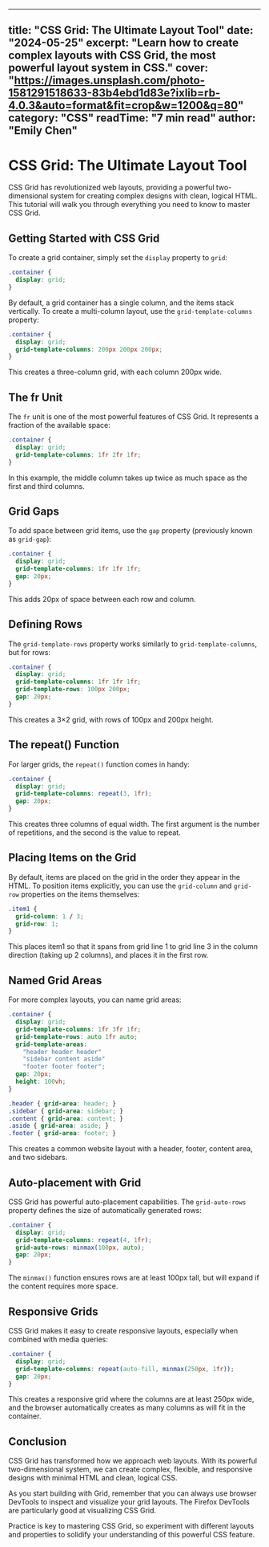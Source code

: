 
---
title: "CSS Grid: The Ultimate Layout Tool"
date: "2024-05-25"
excerpt: "Learn how to create complex layouts with CSS Grid, the most powerful layout system in CSS."
cover: "https://images.unsplash.com/photo-1581291518633-83b4ebd1d83e?ixlib=rb-4.0.3&auto=format&fit=crop&w=1200&q=80"
category: "CSS"
readTime: "7 min read"
author: "Emily Chen"
---

# CSS Grid: The Ultimate Layout Tool

CSS Grid has revolutionized web layouts, providing a powerful two-dimensional system for creating complex designs with clean, logical HTML. This tutorial will walk you through everything you need to know to master CSS Grid.

## Getting Started with CSS Grid

To create a grid container, simply set the `display` property to `grid`:

```css
.container {
  display: grid;
}
```

By default, a grid container has a single column, and the items stack vertically. To create a multi-column layout, use the `grid-template-columns` property:

```css
.container {
  display: grid;
  grid-template-columns: 200px 200px 200px;
}
```

This creates a three-column grid, with each column 200px wide.

## The fr Unit

The `fr` unit is one of the most powerful features of CSS Grid. It represents a fraction of the available space:

```css
.container {
  display: grid;
  grid-template-columns: 1fr 2fr 1fr;
}
```

In this example, the middle column takes up twice as much space as the first and third columns.

## Grid Gaps

To add space between grid items, use the `gap` property (previously known as `grid-gap`):

```css
.container {
  display: grid;
  grid-template-columns: 1fr 1fr 1fr;
  gap: 20px;
}
```

This adds 20px of space between each row and column.

## Defining Rows

The `grid-template-rows` property works similarly to `grid-template-columns`, but for rows:

```css
.container {
  display: grid;
  grid-template-columns: 1fr 1fr 1fr;
  grid-template-rows: 100px 200px;
  gap: 20px;
}
```

This creates a 3×2 grid, with rows of 100px and 200px height.

## The repeat() Function

For larger grids, the `repeat()` function comes in handy:

```css
.container {
  display: grid;
  grid-template-columns: repeat(3, 1fr);
  gap: 20px;
}
```

This creates three columns of equal width. The first argument is the number of repetitions, and the second is the value to repeat.

## Placing Items on the Grid

By default, items are placed on the grid in the order they appear in the HTML. To position items explicitly, you can use the `grid-column` and `grid-row` properties on the items themselves:

```css
.item1 {
  grid-column: 1 / 3;
  grid-row: 1;
}
```

This places item1 so that it spans from grid line 1 to grid line 3 in the column direction (taking up 2 columns), and places it in the first row.

## Named Grid Areas

For more complex layouts, you can name grid areas:

```css
.container {
  display: grid;
  grid-template-columns: 1fr 3fr 1fr;
  grid-template-rows: auto 1fr auto;
  grid-template-areas:
    "header header header"
    "sidebar content aside"
    "footer footer footer";
  gap: 20px;
  height: 100vh;
}

.header { grid-area: header; }
.sidebar { grid-area: sidebar; }
.content { grid-area: content; }
.aside { grid-area: aside; }
.footer { grid-area: footer; }
```

This creates a common website layout with a header, footer, content area, and two sidebars.

## Auto-placement with Grid

CSS Grid has powerful auto-placement capabilities. The `grid-auto-rows` property defines the size of automatically generated rows:

```css
.container {
  display: grid;
  grid-template-columns: repeat(4, 1fr);
  grid-auto-rows: minmax(100px, auto);
  gap: 20px;
}
```

The `minmax()` function ensures rows are at least 100px tall, but will expand if the content requires more space.

## Responsive Grids

CSS Grid makes it easy to create responsive layouts, especially when combined with media queries:

```css
.container {
  display: grid;
  grid-template-columns: repeat(auto-fill, minmax(250px, 1fr));
  gap: 20px;
}
```

This creates a responsive grid where the columns are at least 250px wide, and the browser automatically creates as many columns as will fit in the container.

## Conclusion

CSS Grid has transformed how we approach web layouts. With its powerful two-dimensional system, we can create complex, flexible, and responsive designs with minimal HTML and clean, logical CSS.

As you start building with Grid, remember that you can always use browser DevTools to inspect and visualize your grid layouts. The Firefox DevTools are particularly good at visualizing CSS Grid.

Practice is key to mastering CSS Grid, so experiment with different layouts and properties to solidify your understanding of this powerful CSS feature.
